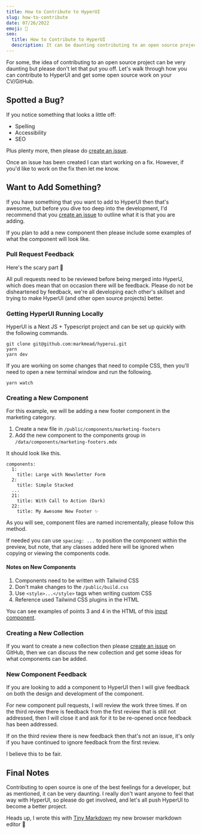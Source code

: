 ```yaml
---
title: How to Contribute to HyperUI
slug: how-to-contribute
date: 07/26/2022
emoji: 🫵
seo:
  title: How to Contribute to HyperUI
  description: It can be daunting contributing to an open source project, find out how you can get involved with the development of HyperUI.
---
```


For some, the idea of contributing to an open source project can be very daunting but please don't let that put you off. Let's walk through how you can contribute to HyperUI and get some open source work on your CV/GitHub.

## Spotted a Bug?

If you notice something that looks a little off:

- Spelling
- Accessibility
- SEO

Plus plenty more, then please do [create an issue](https://github.com/markmead/hyperui/issues/new/choose).

Once an issue has been created I can start working on a fix. However, if you'd like to work on the fix then let me know.

## Want to Add Something?

If you have something that you want to add to HyperUI then that's awesome, but before you dive too deep into the development, I'd recommend that you [create an issue](https://github.com/markmead/hyperui/issues/new/choose) to outline what it is that you are adding.

If you plan to add a new component then please include some examples of what the component will look like.

### Pull Request Feedback

Here's the scary part 👻

All pull requests need to be reviewed before being merged into HyperU, which does mean that on occasion there will be feedback. Please do not be disheartened by feedback, we're all developing each other's skillset and trying to make HyperUI (and other open source projects) better.

### Getting HyperUI Running Locally

HyperUI is a Next JS + Typescript project and can be set up quickly with the following commands.

```shell
git clone git@github.com:markmead/hyperui.git
yarn
yarn dev
```

If you are working on some changes that need to compile CSS, then you'll need to open a new terminal window and run the following.

```shell
yarn watch
```

### Creating a New Component

For this example, we will be adding a new footer component in the marketing category.

1. Create a new file in `/public/components/marketing-footers`
2. Add the new component to the components group in `/data/components/marketing-footers.mdx`

It should look like this.

```
components:
  1:
    title: Large with Newsletter Form
  2:
    title: Simple Stacked
  ...
  21:
    title: With Call to Action (Dark)
  22:
    title: My Awesome New Footer ✨
```

As you will see, component files are named incrementally, please follow this method.

If needed you can use `spacing: ...` to position the component within the preview, but note, that any classes added here will be ignored when copying or viewing the components code.

#### Notes on New Components

1. Components need to be written with Tailwind CSS
2. Don't make changes to the `/public/build.css`
3. Use `<style>...</style>` tags when writing custom CSS
4. Reference used Tailwind CSS plugins in the HTML

You can see examples of points 3 and 4 in the HTML of this [input component](https://www.hyperui.dev/components/application-ui/pagination#component-3).

### Creating a New Collection

If you want to create a new collection then please [create an issue](https://github.com/markmead/hyperui/issues/new/choose) on GitHub, then we can discuss the new collection and get some ideas for what components can be added.

### New Component Feedback

If you are looking to add a component to HyperUI then I will give feedback on both the design and development of the component.

For new component pull requests, I will review the work three times. If on the third review there is feedback from the first review that is still not addressed, then I will close it and ask for it to be re-opened once feedback has been addressed.

If on the third review there is new feedback then that's not an issue, it's only if you have continued to ignore feedback from the first review.

I believe this to be fair.

## Final Notes

Contributing to open source is one of the best feelings for a developer, but as mentioned, it can be very daunting. I really don't want anyone to feel that way with HyperUI, so please do get involved, and let's all push HyperUI to become a better project.

Heads up, I wrote this with [Tiny Markdown](https://tiny-markdown.vercel.app/) my new browser markdown editor 🚀
